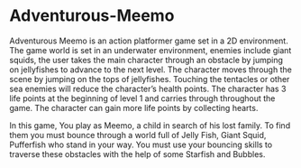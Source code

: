 # Adventurous-Meemo
Adventurous Meemo is an action platformer game set in a 2D environment. The game world is set in an underwater environment, enemies include giant squids, the user takes the main character through an obstacle by jumping on jellyfishes to advance to the next level. The character moves through the scene by jumping on the tops of jellyfishes. Touching the tentacles or other sea enemies will reduce the character’s health points. The character has 3 life points at the beginning of level 1 and carries through throughout the game. The character can gain more life points by collecting hearts.

In this game, You play as Meemo, a child in search of his lost family. To find them you must bounce through a world full of Jelly Fish, Giant Squid, Pufferfish who stand in your way. You must use your bouncing skills to traverse these obstacles with the help of some Starfish and Bubbles.

[//]: # (include the Demo video from youtube?)
